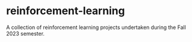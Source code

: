 # reinforcement-learning
A collection of reinforcement learning projects undertaken during the Fall 2023 semester.

